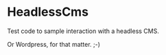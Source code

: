 # HeadlessCms
Test code to sample interaction with a headless CMS.

Or Wordpress, for that matter.  ;-)
